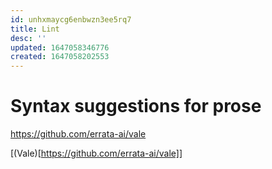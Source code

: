 ```yaml
---
id: unhxmaycg6enbwzn3ee5rq7
title: Lint
desc: ''
updated: 1647058346776
created: 1647058202553
---
```


# Syntax suggestions for prose

https://github.com/errata-ai/vale

[(Vale)[https://github.com/errata-ai/vale]]